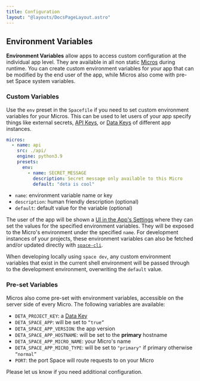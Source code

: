 ```yaml
---
title: Configuration
layout: "@layouts/DocsPageLayout.astro"
---
```


## Environment Variables

**Environment Variables** allow apps to access custom configuration at the individual app level. They are available in all non static [Micros](/docs/en/build/fundmenatals/the-space-runtime/micros) during runtime. You can create custom environment variables for your app that can be modified by the end user of the app, while Micros also come with pre-set Space system variables.

### Custom Variables

Use the `env` preset in the `Spacefile` if you need to set custom environment variables for your Micros. This can be used to let users of your app specify things like external secrets, [API Keys](/docs/en/build/guides/extending-apps#api-keys), or [Data Keys](/docs/en/build/guides/extending-apps#data-keys) of different app instances.

```yaml
micros:
  - name: api
    src: ./api/
    engine: python3.9
    presets:
      env:
        - name: SECRET_MESSAGE
          description: Secret message only available to this Micro
          default: "deta is cool"

```

- `name`: environment variable name or key
- `description`: human friendly description (optional)
- `default`: default value for the variable (optional)

The user of the app will be shown a [UI in the App's Settings](/docs/en/use/settings#configuration-variables) where they can set the values for the specified environment variables. They will be exposed to the Micro's environment under the specified `name`. For development instances of your projects, these environment variables can also be fetched and/or updated directly with [`space-cli`](/docs/en/build/reference/cli#space-builder-env).

When developing locally using `space dev`, any custom environment variables that exist in the current shell environment will be passed through to the development environment, overwriting the `default` value.

### Pre-set Variables

Micros also come pre-set with environment variables, accessible on the server side of every Micro. The following variables are available:

- `DETA_PROJECT_KEY`: a [Data Key](/docs/en/build/fundamentals/data-storage#data-keys)
- `DETA_SPACE_APP`: will be set to `“true”`
- `DETA_SPACE_APP_VERSION`: the app version
- `DETA_SPACE_APP_HOSTNAME`: will be set to the **primary** hostname
- `DETA_SPACE_APP_MICRO_NAME`: your Micro's name
- `DETA_SPACE_APP_MICRO_TYPE`: will be set to `"primary"` if primary otherwise `“normal”`
- `PORT`: the port Space will route requests to on your Micro

Please let us know if you need additional configuration.